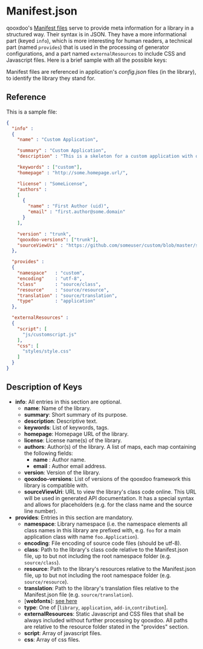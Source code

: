 # Manifest.json

qooxdoo's [Manifest files](http://en.wikipedia.org/wiki/Manifest_file) serve to provide meta information for a library in a structured way. Their syntax is in JSON. They have a more informational part (keyed `info`), which is more interesting for human readers, a technical part (named `provides`) that is used in the processing of generator configurations, and a part named `externalResources` to include CSS and Javascript files. Here is a brief sample with all the possible keys:

Manifest files are referenced in application's *config.json* files (in the library), to identify the library they stand for.

## Reference

This is a sample file:

```json
{
  "info" : 
  {
    "name" : "Custom Application",

    "summary" : "Custom Application",
    "description" : "This is a skeleton for a custom application with qooxdoo.",

    "keywords" : ["custom"],
    "homepage" : "http://some.homepage.url/",

    "license" : "SomeLicense",
    "authors" : 
    [
      {
        "name" : "First Author (uid)",
        "email" : "first.author@some.domain"
      }
    ],

    "version" : "trunk",
    "qooxdoo-versions": ["trunk"],
    "sourceViewUri" : "https://github.com/someuser/custom/blob/master/source/class/%{classFilePath}#L%{lineNumber}"
  },

  "provides" : 
  {
    "namespace"   : "custom",
    "encoding"    : "utf-8",
    "class"       : "source/class",
    "resource"    : "source/resource",
    "translation" : "source/translation",
    "type"        : "application"
  },

  "externalResources" :
  {
    "script": [
      "js/customscript.js"
    ],
    "css": [
      "styles/style.css"
    ]
  }
}
```

## Description of Keys

* **info**: All entries in this section are optional.
  * **name**: Name of the library.
  * **summary**: Short summary of its purpose.
  * **description**: Descriptive text.
  * **keywords**: List of keywords, tags.
  * **homepage**: Homepage URL of the library.
  * **license**: License name(s) of the library.
  * **authors**: Author(s) of the library. A list of maps, each map containing the following fields:
    * **name** : Author name.
    * **email** : Author email address.
  * **version**: Version of  the library.
  * **qooxdoo-versions**: List of versions of the qooxdoo framework this library is compatible with.
  * **sourceViewUri**: URL to view the library's class code online. This URL will be used in generated API documentation. It has a special syntax and allows for placeholders (e.g. for the class name and the source line number).
* **provides**: Entries in this section are mandatory.
  * **namespace**: Library namespace (i.e. the namespace elements all class names in this library are prefixed with, e.g. `foo` for a main application class with name `foo.Application`).
  * **encoding**: File encoding of source code files (should be utf-8).
  * **class**: Path to the library's class code relative to the Manifest.json file, up to but not including the root namespace folder (e.g. `source/class`).
  * **resource**: Path to the library's resources relative to the Manifest.json file, up to but not including the root namespace folder (e.g. `source/resource`).
  * **translation**: Path to the library's translation files relative to the Manifest.json file (e.g. `source/translation`).
  * [**webfonts**]: [see here](IconFonts.md) 
  * **type**: One of [`library`, `application`, `add-in`,`contribution`]. 
  * **externalResources**: Static Javascript and CSS files that shall be always included without further processing by qooxdoo. All paths are relative to the resource folder stated in the "provides" section.
  * **script**: Array of javascript files.
  * **css**: Array of css files.


